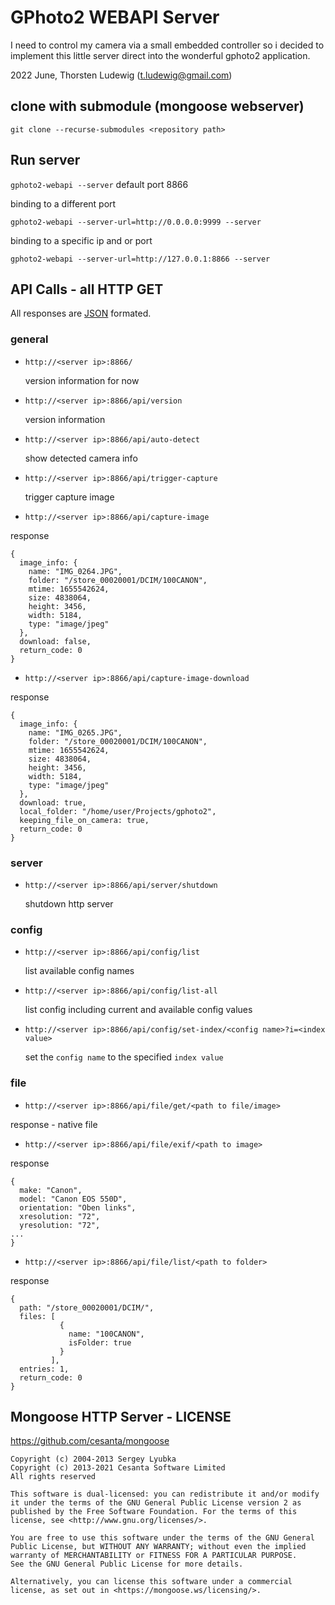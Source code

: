 # GPhoto2 WEBAPI Server

I need to control my camera via a small embedded controller so i decided to implement this little server direct into the wonderful gphoto2 application. 

2022 June, Thorsten Ludewig (t.ludewig@gmail.com)

## clone with submodule (mongoose webserver)

`git clone --recurse-submodules <repository path>` 

## Run server

`gphoto2-webapi --server` default port 8866

binding to a different port 

`gphoto2-webapi --server-url=http://0.0.0.0:9999 --server`

binding to a specific ip and or port

`gphoto2-webapi --server-url=http://127.0.0.1:8866 --server`

## API Calls - all HTTP GET

All responses are [JSON](https://json.org) formated.

### general

- `http://<server ip>:8866/` 

   version information for now

- `http://<server ip>:8866/api/version` 

  version information

- `http://<server ip>:8866/api/auto-detect` 

  show detected camera info

- `http://<server ip>:8866/api/trigger-capture` 

  trigger capture image

- `http://<server ip>:8866/api/capture-image`

response

```jsonc
{
  image_info: {
    name: "IMG_0264.JPG",
    folder: "/store_00020001/DCIM/100CANON",
    mtime: 1655542624,
    size: 4838064,
    height: 3456,
    width: 5184,
    type: "image/jpeg"
  },
  download: false,
  return_code: 0
}
```

- `http://<server ip>:8866/api/capture-image-download` 

response

```jsonc
{
  image_info: {
    name: "IMG_0265.JPG",
    folder: "/store_00020001/DCIM/100CANON",
    mtime: 1655542624,
    size: 4838064,
    height: 3456,
    width: 5184,
    type: "image/jpeg"
  },
  download: true,
  local_folder: "/home/user/Projects/gphoto2",
  keeping_file_on_camera: true,
  return_code: 0
}
```


### server

- `http://<server ip>:8866/api/server/shutdown` 

  shutdown http server

### config

- `http://<server ip>:8866/api/config/list` 

  list available config names

- `http://<server ip>:8866/api/config/list-all` 

  list config including current and available config values

- `http://<server ip>:8866/api/config/set-index/<config name>?i=<index value>` 

  set the `config name` to the specified `index value` 

### file

- `http://<server ip>:8866/api/file/get/<path to file/image>` 

response - native file

- `http://<server ip>:8866/api/file/exif/<path to image>` 

response 

```jsonc
{
  make: "Canon",
  model: "Canon EOS 550D",
  orientation: "Oben links",
  xresolution: "72",
  yresolution: "72",
...
}
``` 

- `http://<server ip>:8866/api/file/list/<path to folder>` 

response

```jsonc
{
  path: "/store_00020001/DCIM/",
  files: [
           {
             name: "100CANON",
             isFolder: true
           }
         ],
  entries: 1,
  return_code: 0
}
```

## Mongoose HTTP Server - LICENSE

https://github.com/cesanta/mongoose


```
Copyright (c) 2004-2013 Sergey Lyubka
Copyright (c) 2013-2021 Cesanta Software Limited
All rights reserved

This software is dual-licensed: you can redistribute it and/or modify
it under the terms of the GNU General Public License version 2 as
published by the Free Software Foundation. For the terms of this
license, see <http://www.gnu.org/licenses/>.

You are free to use this software under the terms of the GNU General
Public License, but WITHOUT ANY WARRANTY; without even the implied
warranty of MERCHANTABILITY or FITNESS FOR A PARTICULAR PURPOSE.
See the GNU General Public License for more details.

Alternatively, you can license this software under a commercial
license, as set out in <https://mongoose.ws/licensing/>.
```
